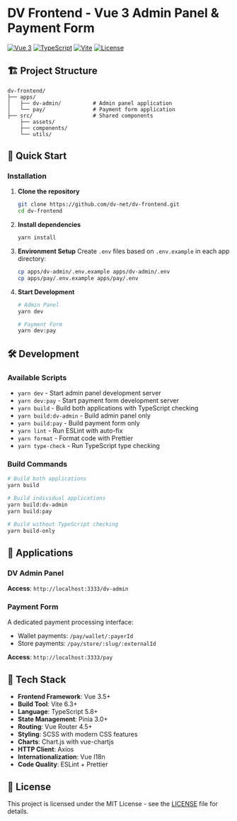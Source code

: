 # DV Frontend - Vue 3 Admin Panel & Payment Form

[![Vue 3](https://img.shields.io/badge/Vue-3.5+-green.svg)](https://vuejs.org/)
[![TypeScript](https://img.shields.io/badge/TypeScript-5.8+-blue.svg)](https://www.typescriptlang.org/)
[![Vite](https://img.shields.io/badge/Vite-6.3+-purple.svg)](https://vitejs.dev/)
[![License](https://img.shields.io/badge/License-MIT-blue.svg)](LICENSE)

## 🏗️ Project Structure

```
dv-frontend/
├── apps/
│   ├── dv-admin/          # Admin panel application
│   └── pay/               # Payment form application
├── src/                   # Shared components
    ├── assets/    
    ├── components/
    └── utils/      
```

## 🚀 Quick Start
### Installation

1. **Clone the repository**
   ```bash
   git clone https://github.com/dv-net/dv-frontend.git
   cd dv-frontend
   ```

2. **Install dependencies**
   ```bash
   yarn install
   ```

3. **Environment Setup**
   Create `.env` files based on `.env.example` in each app directory:
   ```bash
   cp apps/dv-admin/.env.example apps/dv-admin/.env
   cp apps/pay/.env.example apps/pay/.env
   ```

4. **Start Development**
   ```bash
   # Admin Panel
   yarn dev
   
   # Payment Form
   yarn dev:pay
   ```

## 🛠️ Development

### Available Scripts

- `yarn dev` - Start admin panel development server
- `yarn dev:pay` - Start payment form development server
- `yarn build` - Build both applications with TypeScript checking
- `yarn build:dv-admin` - Build admin panel only
- `yarn build:pay` - Build payment form only
- `yarn lint` - Run ESLint with auto-fix
- `yarn format` - Format code with Prettier
- `yarn type-check` - Run TypeScript type checking

### Build Commands

```bash
# Build both applications
yarn build

# Build individual applications
yarn build:dv-admin
yarn build:pay

# Build without TypeScript checking
yarn build-only
```

## 📱 Applications

### DV Admin Panel

**Access**: `http://localhost:3333/dv-admin`

### Payment Form
A dedicated payment processing interface:
- Wallet payments: `/pay/wallet/:payerId`
- Store payments: `/pay/store/:slug/:externalId`

**Access**: `http://localhost:3333/pay`

## 🧩 Tech Stack

- **Frontend Framework**: Vue 3.5+
- **Build Tool**: Vite 6.3+
- **Language**: TypeScript 5.8+
- **State Management**: Pinia 3.0+
- **Routing**: Vue Router 4.5+
- **Styling**: SCSS with modern CSS features
- **Charts**: Chart.js with vue-chartjs
- **HTTP Client**: Axios
- **Internationalization**: Vue I18n
- **Code Quality**: ESLint + Prettier

## 📄 License

This project is licensed under the MIT License - see the [LICENSE](LICENSE) file for details.
